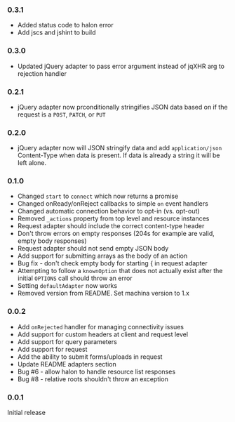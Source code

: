 ### 0.3.1
 * Added status code to halon error
 * Add jscs and jshint to build

### 0.3.0
 * Updated jQuery adapter to pass error argument instead of jqXHR arg to rejection handler

### 0.2.1
 * jQuery adapter now prconditionally stringifies JSON data based on if the request is a `POST`, `PATCH`, or `PUT`

### 0.2.0
 * jQuery adapter now will JSON stringify data and add `application/json` Content-Type when data is present. If data is already a string it will be left alone.

### 0.1.0
 * Changed `start` to `connect` which now returns a promise
 * Changed onReady/onReject callbacks to simple `on` event handlers
 * Changed automatic connection behavior to opt-in (vs. opt-out)
 * Removed `_actions` property from top level and resource instances
 * Request adapter should include the correct content-type header
 * Don't throw errors on empty responses (204s for example are valid, empty body responses)
 * Request adapter should not send empty JSON body
 * Add support for submitting arrays as the body of an action
 * Bug fix - don't check empty body for starting { in request adapter
 * Attempting to follow a `knownOption` that does not actually exist after the initial `OPTIONS` call should throw an error
 * Setting `defaultAdapter` now works
 * Removed version from README. Set machina version to 1.x


### 0.0.2
 * Add `onRejected` handler for managing connectivity issues
 * Add support for custom headers at client and request level
 * Add support for query parameters
 * Add support for request
 * Add the ability to submit forms/uploads in request
 * Update README adapters section
 * Bug #6 - allow halon to handle resource list responses
 * Bug #8 - relative roots shouldn't throw an exception

### 0.0.1
Initial release
